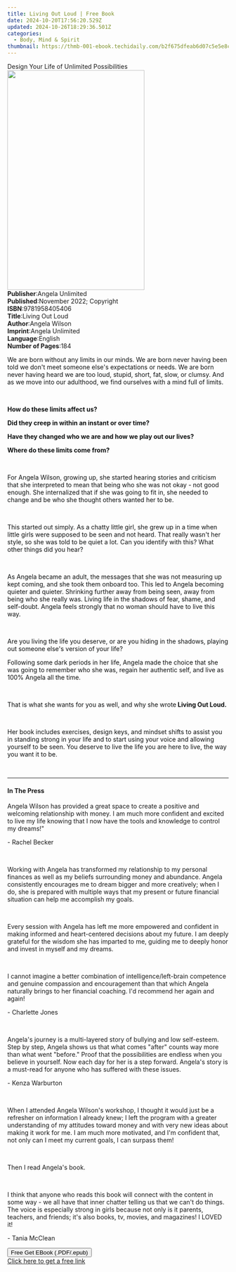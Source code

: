 ```yaml
---
title: Living Out Loud | Free Book
date: 2024-10-20T17:56:20.529Z
updated: 2024-10-26T18:29:36.501Z
categories:
  - Body, Mind & Spirit
thumbnail: https://thmb-001-ebook.techidaily.com/b2f675dfeab6d07c5e5e8c986b21302b197da20af2a5067788d8d9362b1f8936.jpg
---
```

<main id="book-container">
  <div class="flex flex-col">
    <div class="book-brief flex-1 py-6 px-4 sm:p-6 md:py-10 md:px-8">
      <!-- brief-->
      <div class="book-brief-main">
        Design Your Life of Unlimited Possibilities
      </div>
    </div>
    <div
      class="book-meta-info flex-1 grid gap-4 col-start-1 col-end-3 row-start-1 sm:mb-6 sm:grid-cols-4 lg:gap-6 lg:col-start-2 lg:row-end-6 lg:row-span-6 lg:mb-0"
    >
      <div
        class="book-meta-info-left place-content-center mt-4 p-4 text-sm leading-6 col-start-2 col-span-2 dark:text-slate-400"
      >
        <img
          class="w-full h-500 object-cover rounded-lg sm:h-255 sm:col-span-2 lg:col-span-full"
          src="https://img-001-ebook.techidaily.com/cc6a83ab9ccb9c2fe4f1be9af30dc774b4fea00d6c549099737e82a6fd57500b.jpg"
          alt=""
          width="312"
          height="500"
        />
      </div>
      <div
        class="book-meta-info-right mt-2 col-start-1 row-start-2 col-span-3 self-center"
      >
        <!-- meta data  -->
        <div class="flex flex-col px-4 md:px-8">
          <div class="flex-1">
            <strong>Publisher</strong>:<span class="px-2"
              >Angela Unlimited</span
            >
          </div>
          <div class="flex-1">
            <strong>Published</strong>:<span class="px-2"
              >November 2022; Copyright</span
            >
          </div>
          <div class="flex-1">
            <strong>ISBN</strong>:<span class="px-2">9781958405406</span>
          </div>
          <div class="flex-1">
            <strong>Title</strong>:<span class="px-2">Living Out Loud</span>
          </div>
          <div class="flex-1">
            <strong>Author</strong>:<span class="px-2">Angela Wilson</span>
          </div>
          <div class="flex-1">
            <strong>Imprint</strong>:<span class="px-2">Angela Unlimited</span>
          </div>
          <div class="flex-1">
            <strong>Language</strong>:<span class="px-2">English</span>
          </div>
          <div class="flex-1">
            <strong>Number of Pages</strong>:<span class="px-2">184</span>
          </div>
        </div>
      </div>
    </div>
    <div class="book-description flex-1 py-6 px-4 sm:p-6 md:py-10 md:px-8">
      <div class="book-description-main">
        <div accordion-content="" id="description">
          <p>
            <span style="color: rgb(15, 17, 17)"
              >We are born without any limits in our minds. We are born never
              having been told we don't meet someone else's expectations or
              needs. We are born never having heard we are too loud, stupid,
              short, fat, slow, or clumsy. And as we move into our adulthood, we
              find ourselves with a mind full of limits.</span
            >
          </p>
          <p><br /></p>
          <p>
            <strong style="color: rgb(15, 17, 17)"
              >How do these limits affect us?</strong
            >
          </p>
          <p>
            <strong style="color: rgb(15, 17, 17)"
              >Did they creep in within an instant or over time?</strong
            >
          </p>
          <p>
            <strong style="color: rgb(15, 17, 17)"
              >Have they changed who we are and how we play out our
              lives?</strong
            >
          </p>
          <p>
            <strong style="color: rgb(15, 17, 17)"
              >Where do these limits come from?</strong
            >
          </p>
          <p><br /></p>
          <p>
            <span style="color: rgb(15, 17, 17)"
              >For Angela Wilson, growing up, she started hearing stories and
              criticism that she interpreted to mean that being who she was not
              okay - not good enough. She internalized that if she was going to
              fit in, she needed to change and be who she thought others wanted
              her to be.</span
            >
          </p>
          <p><br /></p>
          <p>
            <span style="color: rgb(15, 17, 17)"
              >This started out simply. As a chatty little girl, she grew up in
              a time when little girls were supposed to be seen and not heard.
              That really wasn't her style, so she was told to be quiet a lot.
              Can you identify with this? What other things did you hear?</span
            >
          </p>
          <p><br /></p>
          <p>
            <span style="color: rgb(15, 17, 17)"
              >As Angela became an adult, the messages that she was not
              measuring up kept coming, and she took them onboard too. This led
              to Angela becoming quieter and quieter. Shrinking further away
              from being seen, away from being who she really was. Living life
              in the shadows of fear, shame, and self-doubt. Angela feels
              strongly that no woman should have to live this way.</span
            >
          </p>
          <p><br /></p>
          <p>
            <span style="color: rgb(15, 17, 17)"
              >Are you living the life you deserve, or are you hiding in the
              shadows, playing out someone else's version of your life?</span
            >
          </p>
          <p>
            <span style="color: rgb(15, 17, 17)"
              >Following some dark periods in her life, Angela made the choice
              that she was going to remember who she was, regain her authentic
              self, and live as 100% Angela all the time.</span
            >
          </p>
          <p><br /></p>
          <p>
            <span style="color: rgb(15, 17, 17)"
              >That is what she wants for you as well, and why she wrote</span
            ><strong style="color: rgb(15, 17, 17)"
              >&nbsp;Living Out Loud.</strong
            >
          </p>
          <p><br /></p>
          <p>
            <span style="color: rgb(15, 17, 17)"
              >Her book includes exercises, design keys, and mindset shifts to
              assist you in standing strong in your life and to start using your
              voice and allowing yourself to be seen. You deserve to live the
              life you are here to live, the way you want it to be.</span
            >
          </p>
          <p><br /></p>
        </div>
        <div class="accordion-fader"></div>
      </div>
    </div>
    <div class="book-excerpts flex-1 py-6 px-4 sm:p-6 md:py-10 md:px-8">
      <!-- excerpts-->
      <div class="book-excerpts-main">
        <hr />
        <h4 class="placeholder placeholder-heading">
          <span>In The Press</span>
        </h4>
        <p></p>
        <p>
          Angela Wilson has provided a great space to create a positive and
          welcoming relationship with money. I am much more confident and
          excited to live my life knowing that I now have the tools and
          knowledge to control my dreams!"
        </p>
        <p>- Rachel Becker</p>
        <p><br /></p>
        <p>
          Working with Angela has transformed my relationship to my personal
          finances as well as my beliefs surrounding money and abundance. Angela
          consistently encourages me to dream bigger and more creatively; when I
          do, she is prepared with multiple ways that my present or future
          financial situation can help me accomplish my goals.
        </p>
        <p><br /></p>
        <p>
          Every session with Angela has left me more empowered and confident in
          making informed and heart-centered decisions about my future. I am
          deeply grateful for the wisdom she has imparted to me, guiding me to
          deeply honor and invest in myself and my dreams.
        </p>
        <p><br /></p>
        <p>
          I cannot imagine a better combination of intelligence/left-brain
          competence and genuine compassion and encouragement than that which
          Angela naturally brings to her financial coaching. I'd recommend her
          again and again!
        </p>
        <p>- Charlette Jones</p>
        <p><br /></p>
        <p>
          Angela's journey is a multi-layered story of bullying and low
          self-esteem. Step by step, Angela shows us that what comes "after"
          counts way more than what went "before." Proof that the possibilities
          are endless when you believe in yourself. Now each day for her is a
          step forward. Angela's story is a must-read for anyone who has
          suffered with these issues.
        </p>
        <p>- Kenza Warburton</p>
        <p><br /></p>
        <p>
          When I attended Angela Wilson's workshop, I thought it would just be a
          refresher on information I already knew; I left the program with a
          greater understanding of my attitudes toward money and with very new
          ideas about making it work for me. I am much more motivated, and I'm
          confident that, not only can I meet my current goals, I can surpass
          them!
        </p>
        <p><br /></p>
        <p>Then I read Angela's book.</p>
        <p><br /></p>
        <p>
          I think that anyone who reads this book will connect with the content
          in some way - we all have that inner chatter telling us that we can't
          do things. The voice is especially strong in girls because not only is
          it parents, teachers, and friends; it's also books, tv, movies, and
          magazines! I LOVED it!
        </p>
        <p>- Tania McClean</p>
        <p></p>
      </div>
    </div>
    <div
      class="book-about-author flex-1 py-6 px-4 sm:p-6 md:py-10 md:px-8"
    ></div>
    <div class="book-free-get flex-1 py-6 px-4 sm:p-6 md:py-10 md:px-8">
      <button
        id="btn-free-get"
        class="bg-blue-500 hover:bg-blue-700 text-white font-bold py-2 px-4 rounded"
      >
        Free Get EBook (.PDF/.epub)
      </button>
      <div id="countdown-display" class="px-2 text-lg mt-2"></div>
      <a
        id="free-link"
        class="hidden bg-blue-500 hover:bg-blue-700 text-white font-bold py-2 px-4 rounded"
        href="https://www.ebooks.com/en-us/book/210716064/living-out-loud/angela-wilson/"
        target="_blank"
        >Click here to get a free link</a
      >
    </div>
    <script>
      let countdownTime = 0;
      let countdownInterval = null;
      document
        .getElementById('btn-free-get')
        .addEventListener('click', startCountdown);
      function startCountdown() {
        countdownTime = new Date().getTime() + 60000 * 3;
        countdownInterval = setInterval(updateCountdown, 1000);
        document.getElementById('btn-free-get').disabled = true;
        document
          .getElementById('btn-free-get')
          .classList.add('bg-gray-500', 'cursor-not-allowed');
      }
      function updateCountdown() {
        let currentTime = new Date().getTime();
        let timeLeft = countdownTime - currentTime;
        let secondsLeft = Math.floor(timeLeft / 1000);
        document.getElementById('countdown-display').innerHTML =
          `Remaining time: ${secondsLeft} seconds.`;
        if (secondsLeft <= 0) {
          clearInterval(countdownInterval);
          document.getElementById('btn-free-get').classList.add('hidden');
          document.getElementById('free-link').classList.remove('hidden');
          document.getElementById('countdown-display').innerHTML = '';
        }
      }
    </script>
  </div>
</main>

<ins class="adsbygoogle"
      style="display:block"
      data-ad-client="ca-pub-7571918770474297"
      data-ad-slot="8358498916"
      data-ad-format="auto"
      data-full-width-responsive="true"></ins>
    